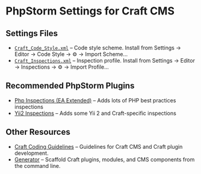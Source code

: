 PhpStorm Settings for Craft CMS
===============================

## Settings Files

- [`Craft_Code_Style.xml`](Craft_Code_Style.xml) – Code style scheme. Install from Settings → Editor → Code Style → ⚙️ → Import Scheme…
- [`Craft_Inspections.xml`](Craft_Inspections.xml) – Inspection profile. Install from Settings → Editor → Inspections → ⚙️ → Import Profile…

## Recommended PhpStorm Plugins

- [Php Inspections (EA Extended)](https://plugins.jetbrains.com/idea/plugin/7622-php-inspections-ea-extended-) – Adds lots of PHP best practices inspections
- [Yii2 Inspections](https://plugins.jetbrains.com/idea/plugin/9400-yii2-inspections) – Adds some Yii 2 and Craft-specific inspections

## Other Resources

- [Craft Coding Guidelines](https://craftcms.com/docs/4.x/coding-guidelines.html) – Guidelines for Craft CMS and Craft plugin development.
- [Generator](https://github.com/craftcms/generator/) – Scaffold Craft plugins, modules, and CMS components from the command line.

